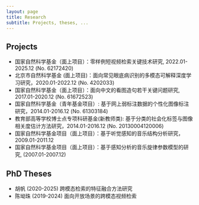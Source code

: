 ```yaml
---
layout: page
title: Research
subtitle: Projects, theses, ...
---
```


## Projects

+ 国家自然科学基金（面上项目）：零样例短视频检索关键技术研究, 2022.01-2025.12 (No. 62172420)
+ 北京市自然科学基金 (面上项目)：面向常见眼底病识别的多模态可解释深度学习研究，2020.01-2022.12 (No. 4202033)
+ 国家自然科学基金（面上项目）：面向中文的看图造句若干关键问题研究, 2017.01-2020.12 (No. 61672523)
+ 国家自然科学基金（青年基金项目）: 基于网上弱标注数据的个性化图像标注研究，2014.01-2016.12 (No. 61303184)
+ 教育部高等学校博士点专项科研基金(新教师类): 基于分类的社会化标签与图像相关度估计方法研究，2014.01-2016.12 (No. 20130004120006)
+ 国家自然科学基金项目（面上项目）：基于听觉感知的音乐结构分析研究，2009.01-2011.12
+ 国家自然科学基金项目（面上项目）：基于感知分析的音乐旋律参数模型的研究, (2007.01-2007.12)

## PhD Theses
+ 胡帆 (2020-2025) 跨模态检索的特征融合方法研究
+ 陈坳珠 (2019-2024) 面向开放场景的跨模态视频检索

